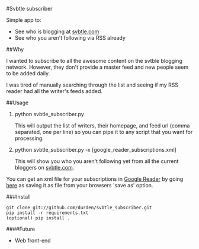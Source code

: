 #Svbtle subscriber

Simple app to:

- See who is blogging at [svbtle.com](http://svbtle.com)
- See who you aren't following via RSS already

##Why

I wanted to subscribe to all the awesome content on the svtble blogging
network.  However, they don't provide a master feed and new people seem to be
added daily.

I was tired of manually searching through the list and seeing if my RSS reader
had all the writer's feeds added.

##Usage

1. python svbtle_subscriber.py

    This will output the list of writers, their homepage, and feed url (comma
    separated, one per line) so you can pipe it to any script that you want for
    processing.

2. python svbtle_subscriber.py -x [google_reader_subscriptions.xml]

    This will show you who you aren't following yet from all the current
    bloggers on [svbtle.com](http://svbtle.com).

You can get an xml file for your subscriptions in [Google
Reader](http://reader.google.com) by going
[here](http://www.google.com/reader/api/0/subscription/list) as saving it as
file from your browsers 'save as' option.

###Install

    git clone git://github.com/durden/svbtle_subscriber.git
    pip install -r requirements.txt
    (optional) pip install .

####Future

- Web front-end
